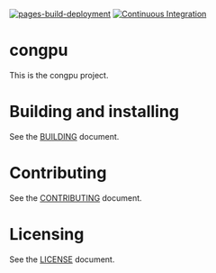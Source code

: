[![pages-build-deployment](https://img.shields.io/github/actions/workflow/status/diejor/congpu/pages/pages-build-deployment?label=Docs)](https://diejor.github.io/congpu/)
[![Continuous Integration](https://github.com/diejor/congpu/actions/workflows/ci.yml/badge.svg)](https://github.com/diejor/congpu/actions)
# congpu
This is the congpu project.

# Building and installing

See the [BUILDING](BUILDING.md) document.

# Contributing

See the [CONTRIBUTING](CONTRIBUTING.md) document.

# Licensing

See the [LICENSE](LICENSE.md) document.
